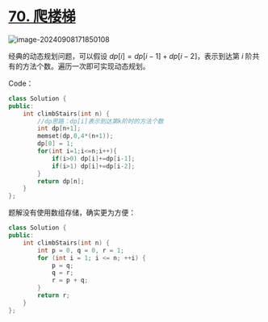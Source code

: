 # [70. 爬楼梯](https://leetcode.cn/problems/climbing-stairs/)

![image-20240908171850108](http://henry-typora.oss-cn-beijing.aliyuncs.com/img/image-20240908171850108.png)

经典的动态规划问题，可以假设 $dp[i]=dp[i-1]+dp[i-2]$，表示到达第 $i$ 阶共有的方法个数。遍历一次即可实现动态规划。

Code：

```cpp
class Solution {
public:
    int climbStairs(int n) {
        //dp思路：dp[i]表示到达第k阶时的方法个数
        int dp[n+1];
        memset(dp,0,4*(n+1));
        dp[0] = 1;
        for(int i=1;i<=n;i++){
            if(i>0) dp[i]+=dp[i-1];
            if(i>1) dp[i]+=dp[i-2];
        }
        return dp[n];
    }
};
```

题解没有使用数组存储，确实更为方便：

```cpp
class Solution {
public:
    int climbStairs(int n) {
        int p = 0, q = 0, r = 1;
        for (int i = 1; i <= n; ++i) {
            p = q; 
            q = r; 
            r = p + q;
        }
        return r;
    }
};
```

